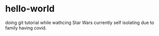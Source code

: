 # hello-world
doing git tutorial while wathcing Star Wars
currently self isolating due to family having covid.
